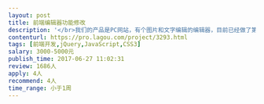 ```yaml
---                
layout: post       
title: 前端编辑器功能修改           
description: '</br>我们的产品是PC网站，有个图片和文字编辑的编辑器，目前已经做了第一版，需要做一些功能修改。</br>主要涉及的功能有：</br>1.图片缩放、裁切</br>2.文字样式编辑</br>3.数据对齐</br>4.图层选择和处理</br>.......大大小小大概有10个功能点左右，有些只是微调</br></br>我们已经有参考网站，沟通后可以给你看参考网站。</br>注：此产品还是有一些难度，希望前端技术好的工程师接单。</br>'     
contenturl: https://pro.lagou.com/project/3293.html      
tags: [前端开发,jQuery,JavaScript,CSS3]            
salary: 3000-5000元          
publish_time: 2017-06-27 11:02:31         
review: 1686人                   
apply: 4人                   
recommend: 4人                   
time_range: 小于1周              
---                 
```

